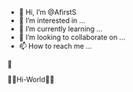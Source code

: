 - 👋 Hi, I’m @AfirstS
- 👀 I’m interested in ...
- 🌱 I’m currently learning ...
- 💞️ I’m looking to collaborate on ...
- 📫 How to reach me ...

<!---
AfirstS/AfirstS is a ✨ special ✨ repository because its `README.md` (this file) appears on your🔗🎣🏧➖➖GitHub profile.
You can click the Preview link to take a look at your changes.
--->👀
🏧🔗Hi-World🔗🏧
